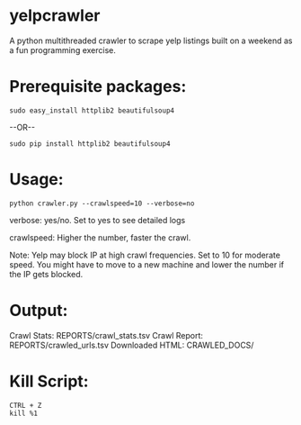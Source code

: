 yelpcrawler
===========

A python multithreaded crawler to scrape yelp listings built on a weekend as a fun programming exercise.

Prerequisite packages:
=============

    sudo easy_install httplib2 beautifulsoup4

--OR--

    sudo pip install httplib2 beautifulsoup4

Usage:
=======

    python crawler.py --crawlspeed=10 --verbose=no

verbose: yes/no. Set to yes to see detailed logs

crawlspeed: Higher the number, faster the crawl.

Note: Yelp may block IP at high crawl frequencies. Set to 10 for moderate speed. 
      You might have to move to a new machine and lower the number if the IP gets blocked.

Output:
=========
Crawl Stats: REPORTS/crawl_stats.tsv
Crawl Report: REPORTS/crawled_urls.tsv
Downloaded HTML: CRAWLED_DOCS/

Kill Script:
==========

    CTRL + Z
    kill %1

